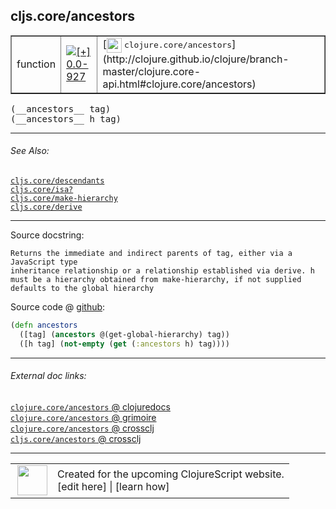 ## cljs.core/ancestors



 <table border="1">
<tr>
<td>function</td>
<td><a href="https://github.com/cljsinfo/cljs-api-docs/tree/0.0-927"><img valign="middle" alt="[+] 0.0-927" title="Added in 0.0-927" src="https://img.shields.io/badge/+-0.0--927-lightgrey.svg"></a> </td>
<td>
[<img height="24px" valign="middle" src="http://i.imgur.com/1GjPKvB.png"> <samp>clojure.core/ancestors</samp>](http://clojure.github.io/clojure/branch-master/clojure.core-api.html#clojure.core/ancestors)
</td>
</tr>
</table>


 <samp>
(__ancestors__ tag)<br>
</samp>
 <samp>
(__ancestors__ h tag)<br>
</samp>

---



###### See Also:

[`cljs.core/descendants`](../cljs.core/descendants.md)<br>
[`cljs.core/isa?`](../cljs.core/isaQMARK.md)<br>
[`cljs.core/make-hierarchy`](../cljs.core/make-hierarchy.md)<br>
[`cljs.core/derive`](../cljs.core/derive.md)<br>

---


Source docstring:

```
Returns the immediate and indirect parents of tag, either via a JavaScript type
inheritance relationship or a relationship established via derive. h
must be a hierarchy obtained from make-hierarchy, if not supplied
defaults to the global hierarchy
```


Source code @ [github](https://github.com/clojure/clojurescript/blob/r1844/src/cljs/cljs/core.cljs#L7179-L7185):

```clj
(defn ancestors
  ([tag] (ancestors @(get-global-hierarchy) tag))
  ([h tag] (not-empty (get (:ancestors h) tag))))
```

<!--
Repo - tag - source tree - lines:

 <pre>
clojurescript @ r1844
└── src
    └── cljs
        └── cljs
            └── <ins>[core.cljs:7179-7185](https://github.com/clojure/clojurescript/blob/r1844/src/cljs/cljs/core.cljs#L7179-L7185)</ins>
</pre>

-->

---



###### External doc links:

[`clojure.core/ancestors` @ clojuredocs](http://clojuredocs.org/clojure.core/ancestors)<br>
[`clojure.core/ancestors` @ grimoire](http://conj.io/store/v1/org.clojure/clojure/1.7.0-beta3/clj/clojure.core/ancestors/)<br>
[`clojure.core/ancestors` @ crossclj](http://crossclj.info/fun/clojure.core/ancestors.html)<br>
[`cljs.core/ancestors` @ crossclj](http://crossclj.info/fun/cljs.core.cljs/ancestors.html)<br>

---

 <table>
<tr><td>
<img valign="middle" align="right" width="48px" src="http://i.imgur.com/Hi20huC.png">
</td><td>
Created for the upcoming ClojureScript website.<br>
[edit here] | [learn how]
</td></tr></table>

[edit here]:https://github.com/cljsinfo/cljs-api-docs/blob/master/cljsdoc/cljs.core/ancestors.cljsdoc
[learn how]:https://github.com/cljsinfo/cljs-api-docs/wiki/cljsdoc-files

<!--

This information was too distracting to show to readers, but I'll leave it
commented here since it is helpful to:

- pretty-print the data used to generate this document
- and show how to retrieve that data



The API data for this symbol:

```clj
{:ns "cljs.core",
 :name "ancestors",
 :signature ["[tag]" "[h tag]"],
 :history [["+" "0.0-927"]],
 :type "function",
 :related ["cljs.core/descendants"
           "cljs.core/isa?"
           "cljs.core/make-hierarchy"
           "cljs.core/derive"],
 :full-name-encode "cljs.core/ancestors",
 :source {:code "(defn ancestors\n  ([tag] (ancestors @(get-global-hierarchy) tag))\n  ([h tag] (not-empty (get (:ancestors h) tag))))",
          :title "Source code",
          :repo "clojurescript",
          :tag "r1844",
          :filename "src/cljs/cljs/core.cljs",
          :lines [7179 7185]},
 :full-name "cljs.core/ancestors",
 :clj-symbol "clojure.core/ancestors",
 :docstring "Returns the immediate and indirect parents of tag, either via a JavaScript type\ninheritance relationship or a relationship established via derive. h\nmust be a hierarchy obtained from make-hierarchy, if not supplied\ndefaults to the global hierarchy"}

```

Retrieve the API data for this symbol:

```clj
;; from Clojure REPL
(require '[clojure.edn :as edn])
(-> (slurp "https://raw.githubusercontent.com/cljsinfo/cljs-api-docs/catalog/cljs-api.edn")
    (edn/read-string)
    (get-in [:symbols "cljs.core/ancestors"]))
```

-->
